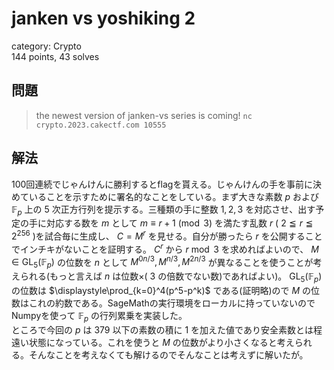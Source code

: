 # janken vs yoshiking 2
category: Crypto  
144 points, 43 solves

## 問題
> the newest version of janken-vs series is coming! `nc crypto.2023.cakectf.com 10555`

## 解法
100回連続でじゃんけんに勝利するとflagを貰える。じゃんけんの手を事前に決めていることを示すために署名的なことをしている。まず大きな素数 $p$ および $\mathbb F_p$ 上の $5$ 次正方行列を提示する。三種類の手に整数 $1,2,3$ を対応させ、出す予定の手に対応する数を $m$ として $m\equiv r+1\pmod3$ を満たす乱数 $r$ ( $2\leqq r\leqq2^{256}$ )を試合毎に生成し、 $C=M^r$ を見せる。自分が勝ったら $r$ を公開することでインチキがないことを証明する。 $C^r$ から $r\bmod3$ を求めればよいので、 $M\in\mathrm{GL}_5(\mathbb F_p)$ の位数を $n$ として $M^{0n/3},M^{n/3},M^{2n/3}$ が異なることを使うことが考えられる(もっと言えば $n$ は位数×( $3$ の倍数でない数)であればよい)。 $\mathrm{GL}_5(\mathbb F_p)$ の位数は $\displaystyle\prod_{k=0}^4(p^5-p^k)$ である(証明略)ので $M$ の位数はこれの約数である。SageMathの実行環境をローカルに持っていないのでNumpyを使って $\mathbb F_p$ の行列累乗を実装した。  
ところで今回の $p$ は $379$ 以下の素数の積に $1$ を加えた値であり安全素数とは程遠い状態になっている。これを使うと $M$ の位数がより小さくなると考えられる。そんなことを考えなくても解けるのでそんなことは考えずに解いたが。
